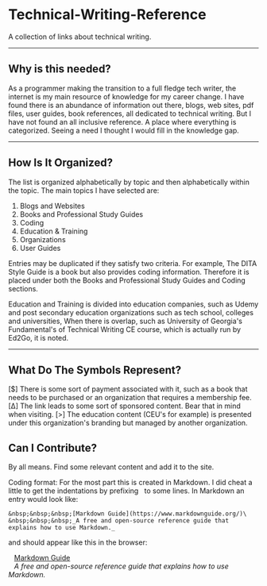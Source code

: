 # Technical-Writing-Reference

A collection of links about technical writing. 

---

## Why is this needed?

As a programmer making the transition to a full fledge tech writer, the internet is my main resource of knowledge for my career change. I have found there is an abundance of information out there, blogs, web sites, pdf files, user guides, book references, all dedicated to technical writing. But I have not found an all inclusive reference. A place where everything is categorized. Seeing a need I thought I would fill in the knowledge gap. 

---

## How Is It Organized?

The list is organized alphabetically by topic and then alphabetically within the topic. The main topics I have selected are:

1. Blogs and Websites
2. Books and Professional Study Guides
3. Coding
4. Education & Training
5. Organizations
6. User Guides

Entries may be duplicated if they satisfy two criteria. For example, The DITA Style Guide is a book but also provides coding information. Therefore it is placed under both the Books and Professional Study Guides and Coding sections. 

Education and Training is divided into education companies, such as Udemy and post secondary education organizations such as tech school, colleges and universities, When there is overlap, such as University of Georgia's Fundamental's of Technical Writing CE course, which is actually run by Ed2Go, it is noted. 

---

## What Do The Symbols Represent?

[$] There is some sort of payment associated with it, such as a book that needs to be purchased or an organization that requires a membership fee.\
[∆] The link leads to some sort of sponsored content. Bear that in mind when visiting.
[>] The education content (CEU's for example) is presented under this organization's branding but managed by another organization. 

## Can I Contribute?

By all means. Find some relevant content and add it to the site. 

Coding format: For the most part this is created in Markdown. I did cheat a little to get the indentations by prefixing &nbsp; to some lines. In Markdown an entry would look like:

~~~
&nbsp;&nbsp;&nbsp;[Markdown Guide](https://www.markdownguide.org/)\
&nbsp;&nbsp;&nbsp;_A free and open-source reference guide that explains how to use Markdown._
~~~

and should appear like this in the browser:

&nbsp;&nbsp;&nbsp;[Markdown Guide](https://www.markdownguide.org/)\
&nbsp;&nbsp;&nbsp;_A free and open-source reference guide that explains how to use Markdown._



